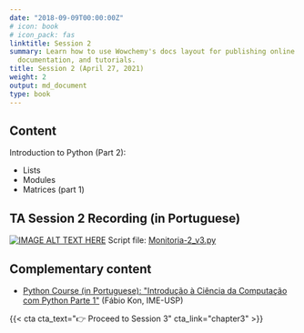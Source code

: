 ```yaml
---
date: "2018-09-09T00:00:00Z"
# icon: book
# icon_pack: fas
linktitle: Session 2
summary: Learn how to use Wowchemy's docs layout for publishing online courses, software
  documentation, and tutorials.
title: Session 2 (April 27, 2021)
weight: 2
output: md_document
type: book
---
```




## Content
Introduction to Python (Part 2):

- Lists
- Modules
- Matrices (part 1)

## TA Session 2 Recording (in Portuguese)

[![IMAGE ALT TEXT HERE](https://img.youtube.com/vi/dZzr6_gNHcw/maxresdefault.jpg)](https://www.youtube.com/watch?v=dZzr6_gNHcw)
Script file: [Monitoria-2_v3.py](../Monitoria-2_v3.py)

## Complementary content
- [Python Course (in Portuguese): "Introdução à Ciência da Computação com Python Parte 1"](https://www.coursera.org/learn/ciencia-computacao-python-conceitos) (Fábio Kon, IME-USP)


{{< cta cta_text="👉 Proceed to Session 3" cta_link="chapter3" >}}
